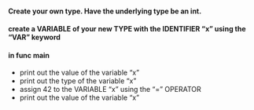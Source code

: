 #### Create your own type. Have the underlying type be an int.
#### create a VARIABLE of your new TYPE with the IDENTIFIER “x” using the “VAR” keyword

#### in func main

* print out the value of the variable “x”
* print out the type of the variable “x”
* assign 42 to the VARIABLE “x” using the “=” OPERATOR
* print out the value of the variable “x”
